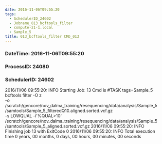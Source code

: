 ```yaml
---
date: 2016-11-06T09:55:20
tags:
  - SchedulerID_24602
  - Jobname_013_bcftools_filter
  - compute-21-1.local
  - Sample_5
title: 013_bcftools_filter CMD_013
---
```


### DateTime: 2016-11-06T09:55:20
### ProcessID: 24080
### SchedulerID: 24602


2016/11/06 09:55:20: INFO Starting Job: 13 
Cmd is #TASK tags=Sample_5
bcftools filter -O z \
    -o /scratch/gencore/nov_dalma_training/resequencing/data/analysis/Sample_5/samtools/Sample_5_filteredQ10.aligned.sorted.vcf.gz \
    -s LOWQUAL -i'%QUAL>10' \
    /scratch/gencore/nov_dalma_training/resequencing/data/analysis/Sample_5/samtools/Sample_5_aligned.sorted.vcf.gz
 2016/11/06 09:55:20: INFO Finishing job 13 with ExitCode 0
 2016/11/06 09:55:20: INFO Total execution time 0 years, 00 months, 0 days, 00 hours, 00 minutes, 00 seconds
 